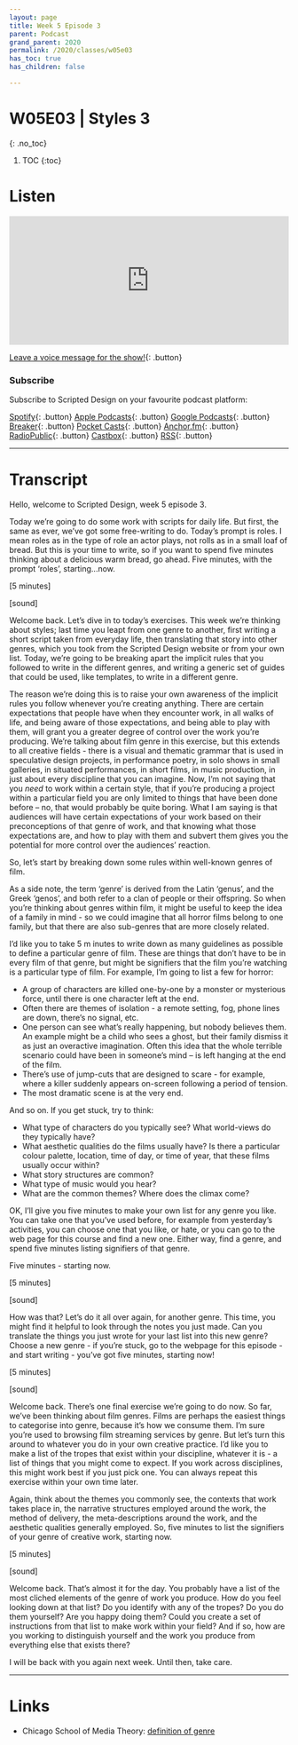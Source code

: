 ```yaml
---
layout: page
title: Week 5 Episode 3
parent: Podcast
grand_parent: 2020
permalink: /2020/classes/w05e03
has_toc: true
has_children: false

---
```


# W05E03 | Styles 3
{: .no_toc}

1. TOC
{:toc}



# Listen

<iframe src="https://open.spotify.com/embed-podcast/episode/5swFJkyv3AiWh1twpGt1w9" width="100%" height="232" frameborder="0" allowtransparency="true" allow="encrypted-media"></iframe>

<br>

[Leave a voice message for the show!](https://anchor.fm/scripteddesign/message){: .button}

### Subscribe

Subscribe to Scripted Design on your favourite podcast platform:

[Spotify](https://open.spotify.com/show/3sYD3KyPJXnIHUY2m2uFcy){: .button} [Apple Podcasts](https://podcasts.apple.com/nl/podcast/scripted-design/id1533696064?l=en){: .button} [Google Podcasts](https://www.google.com/podcasts?feed=aHR0cHM6Ly9hbmNob3IuZm0vcy8zN2QzMjZjNC9wb2RjYXN0L3Jzcw==){: .button} [Breaker](https://breaker.audio/scripted-design){: .button} [Pocket Casts](https://pca.st/h40ivs5f){: .button} [Anchor.fm](https://anchor.fm/scripteddesign){: .button} [RadioPublic](https://radiopublic.com/scripted-design-WaxpdP){: .button} [Castbox](https://castbox.fm/channel/Scripted-Design-id3371338){: .button} [RSS](https://anchor.fm/s/37d326c4/podcast/rss){: .button}

---

# Transcript


Hello, welcome to Scripted Design, week 5 episode 3.

Today we’re going to do some work with scripts for daily life. But first, the same as ever, we’ve got some free-writing to do. Today’s prompt is roles. I mean roles as in the type of role an actor plays, not rolls as in a small loaf of bread. But this is your time to write, so if you want to spend five minutes thinking about a delicious warm bread, go ahead. Five minutes, with the prompt ‘roles’, starting...now.

[5 minutes]

[sound]

Welcome back. Let’s dive in to today’s exercises. This week we’re thinking about styles; last time you leapt from one genre to another, first writing a short script taken from everyday life, then translating that story into other genres, which you took from the Scripted Design website or from your own list. Today, we’re going to be breaking apart the implicit rules that you followed to write in the different genres, and writing a generic set of guides that could be used, like templates, to write in a different genre.

The reason we’re doing this is to raise your own awareness of the implicit rules you follow whenever you’re creating anything. There are certain expectations that people have when they encounter work, in all walks of life, and being aware of those expectations, and being able to play with them, will grant you a greater degree of control over the work you’re producing. We’re talking about film genre in this exercise, but this extends to all creative fields - there is a visual and thematic grammar that is used in speculative design projects, in performance poetry, in solo shows in small galleries, in situated performances, in short films, in music production, in just about every discipline that you can imagine. Now, I’m not saying that you _need_ to work within a certain style, that if you’re producing a project within a particular field you are only limited to things that have been done before – no, that would probably be quite boring. What I am saying is that audiences will have certain expectations of your work based on their preconceptions of that genre of work, and that knowing what those expectations are, and how to play with them and subvert them gives you the potential for more control over the audiences’ reaction.

So, let’s start by breaking down some rules within well-known genres of film.

As a side note, the term ‘genre’ is derived from the Latin ‘genus’, and the Greek ‘genos’, and both refer to a clan of people or their offspring. So when you’re thinking about genres within film, it might be useful to keep the idea of a family in mind - so we could imagine that all horror films belong to one family, but that there are also sub-genres that are more closely related.

I’d like you to take 5 m inutes to write down as many guidelines as possible to define a particular genre of film. These are things that don’t have to be in every film of that genre, but might be signifiers that the film you’re watching is a particular type of film. For example, I’m going to list a few for horror:



*   A group of characters are killed one-by-one by a monster or mysterious force, until there is one character left at the end.
*   Often there are themes of isolation - a remote setting, fog, phone lines are down, there’s no signal, etc.
*   One person can see what’s really happening, but nobody believes them. An example might be a child who sees a ghost, but their family dismiss it as just an overactive imagination. Often this idea that the whole terrible scenario could have been in someone’s mind – is left hanging at the end of the film.
*   There’s use of jump-cuts that are designed to scare - for example, where a killer suddenly appears on-screen following a period of tension.
*   The most dramatic scene is at the very end.

And so on. If you get stuck, try to think:



*   What type of characters do you typically see? What world-views do they typically have?
*   What aesthetic qualities do the films usually have? Is there a particular colour palette, location, time of day, or time of year, that these films usually occur within?
*   What story structures are common?
*   What type of music would you hear?
*   What are the common themes? Where does the climax come?

OK, I’ll give you five minutes to make your own list for any genre you like. You can take one that you’ve used before, for example from yesterday’s activities, you can choose one that you like, or hate, or you can go to the web page for this course and find a new one. Either way, find a genre, and spend five minutes listing signifiers of that genre.

Five minutes - starting now.

[5 minutes]

[sound]

How was that? Let’s do it all over again, for another genre. This time, you might find it helpful to look through the notes you just made. Can you translate the things you just wrote for your last list into this new genre? Choose a new genre - if you’re stuck, go to the webpage for this episode - and start writing - you’ve got five minutes, starting now!

[5 minutes]

[sound]

Welcome back. There’s one final exercise we’re going to do now. So far, we’ve been thinking about film genres. Films are perhaps the easiest things to categorise into genre, because it’s how we consume them. I’m sure you’re used to browsing film streaming services by genre. But let’s turn this around to whatever you do in your own creative practice. I’d like you to make a list of the tropes that exist within your discipline, whatever it is - a list of things that you might come to expect. If you work across disciplines, this might work best if you just pick one. You can always repeat this exercise within your own time later.

Again, think about the themes you commonly see, the contexts that work takes place in, the narrative structures employed around the work, the method of delivery, the meta-descriptions around the work, and the aesthetic qualities generally employed. So, five minutes to list the signifiers of your genre of creative work, starting now.

[5 minutes]

[sound]

Welcome back. That’s almost it for the day. You probably have a list of the most cliched elements of the genre of work you produce. How do you feel looking down at that list? Do you identify with any of the tropes? Do you do them yourself? Are you happy doing them? Could you create a set of instructions from that list to make work within your field? And if so, how are you working to distinguish yourself and the work you produce from everything else that exists there?

I will be back with you again next week. Until then, take care.


---

# Links

*   Chicago School of Media Theory: [definition of genre](https://lucian.uchicago.edu/blogs/mediatheory/keywords/genre/)
